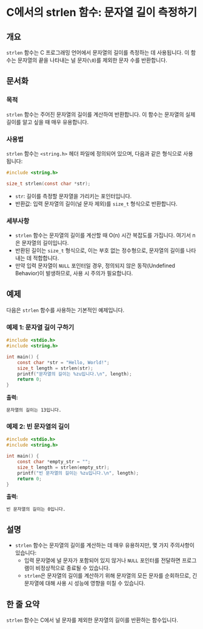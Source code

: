 <!--
Meta Description: # C에서의 strlen 함수: 문자열 길이 측정하기 ## 개요 `strlen` 함수는 C 프로그래밍 언어에서 문자열의 길이를 측정하는 데 사용됩니다. 이 함수는 문자열의 끝을 나타내는 널 문자(`\0`)를 제외한 문자 수를 반환합니다. ## 문서화 ### 목적 `st...
Meta Keywords: 문자열의, strlen, 길이를, 함수는, include
-->

# C에서의 strlen 함수: 문자열 길이 측정하기

## 개요
`strlen` 함수는 C 프로그래밍 언어에서 문자열의 길이를 측정하는 데 사용됩니다. 이 함수는 문자열의 끝을 나타내는 널 문자(`\0`)를 제외한 문자 수를 반환합니다.

## 문서화
### 목적
`strlen` 함수는 주어진 문자열의 길이를 계산하여 반환합니다. 이 함수는 문자열의 실제 길이를 알고 싶을 때 매우 유용합니다.

### 사용법
`strlen` 함수는 `<string.h>` 헤더 파일에 정의되어 있으며, 다음과 같은 형식으로 사용됩니다:

```c
#include <string.h>

size_t strlen(const char *str);
```

- `str`: 길이를 측정할 문자열을 가리키는 포인터입니다.
- 반환값: 입력 문자열의 길이(널 문자 제외)를 `size_t` 형식으로 반환합니다.

### 세부사항
- `strlen` 함수는 문자열의 길이를 계산할 때 O(n) 시간 복잡도를 가집니다. 여기서 n은 문자열의 길이입니다.
- 반환된 길이는 `size_t` 형식으로, 이는 부호 없는 정수형으로, 문자열의 길이를 나타내는 데 적합합니다.
- 만약 입력 문자열이 `NULL` 포인터일 경우, 정의되지 않은 동작(Undefined Behavior)이 발생하므로, 사용 시 주의가 필요합니다.

## 예제
다음은 `strlen` 함수를 사용하는 기본적인 예제입니다.

### 예제 1: 문자열 길이 구하기
```c
#include <stdio.h>
#include <string.h>

int main() {
    const char *str = "Hello, World!";
    size_t length = strlen(str);
    printf("문자열의 길이는 %zu입니다.\n", length);
    return 0;
}
```
**출력:**
```
문자열의 길이는 13입니다.
```

### 예제 2: 빈 문자열의 길이
```c
#include <stdio.h>
#include <string.h>

int main() {
    const char *empty_str = "";
    size_t length = strlen(empty_str);
    printf("빈 문자열의 길이는 %zu입니다.\n", length);
    return 0;
}
```
**출력:**
```
빈 문자열의 길이는 0입니다.
```

## 설명
- `strlen` 함수는 문자열의 길이를 계산하는 데 매우 유용하지만, 몇 가지 주의사항이 있습니다:
  - 입력 문자열에 널 문자가 포함되어 있지 않거나 `NULL` 포인터를 전달하면 프로그램이 비정상적으로 종료될 수 있습니다.
  - `strlen`은 문자열의 길이를 계산하기 위해 문자열의 모든 문자를 순회하므로, 긴 문자열에 대해 사용 시 성능에 영향을 미칠 수 있습니다.

## 한 줄 요약
`strlen` 함수는 C에서 널 문자를 제외한 문자열의 길이를 반환하는 함수입니다.